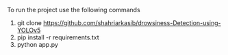 To run the project use the following commands

1. git clone https://github.com/shahriarkasib/drowsiness-Detection-using-YOLOv5
2. pip install -r requirements.txt
3. python app.py

